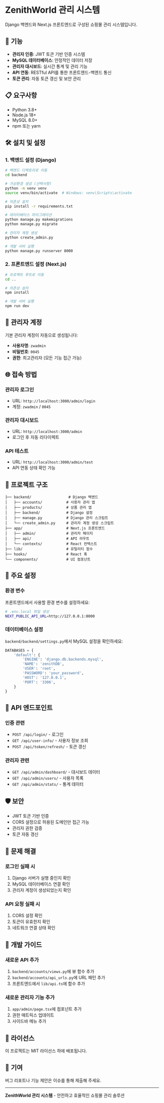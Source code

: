 # ZenithWorld 관리 시스템

Django 백엔드와 Next.js 프론트엔드로 구성된 쇼핑몰 관리 시스템입니다.

## 🚀 기능

- **관리자 인증**: JWT 토큰 기반 인증 시스템
- **MySQL 데이터베이스**: 안정적인 데이터 저장
- **관리자 대시보드**: 실시간 통계 및 관리 기능
- **API 연동**: RESTful API를 통한 프론트엔드-백엔드 통신
- **토큰 관리**: 자동 토큰 갱신 및 보안 관리

## 📋 요구사항

- Python 3.8+
- Node.js 18+
- MySQL 8.0+
- npm 또는 yarn

## 🛠️ 설치 및 설정

### 1. 백엔드 설정 (Django)

```bash
# 백엔드 디렉토리로 이동
cd backend

# 가상환경 생성 (선택사항)
python -m venv venv
source venv/bin/activate  # Windows: venv\Scripts\activate

# 의존성 설치
pip install -r requirements.txt

# 데이터베이스 마이그레이션
python manage.py makemigrations
python manage.py migrate

# 관리자 계정 생성
python create_admin.py

# 개발 서버 실행
python manage.py runserver 8000
```

### 2. 프론트엔드 설정 (Next.js)

```bash
# 프로젝트 루트로 이동
cd ..

# 의존성 설치
npm install

# 개발 서버 실행
npm run dev
```

## 🔐 관리자 계정

기본 관리자 계정이 자동으로 생성됩니다:

- **사용자명**: `zwadmin`
- **비밀번호**: `0045`
- **권한**: 최고관리자 (모든 기능 접근 가능)

## 🌐 접속 방법

### 관리자 로그인
- URL: `http://localhost:3000/admin/login`
- 계정: `zwadmin` / `0045`

### 관리자 대시보드
- URL: `http://localhost:3000/admin`
- 로그인 후 자동 리다이렉트

### API 테스트
- URL: `http://localhost:3000/admin/test`
- API 연동 상태 확인 가능

## 📁 프로젝트 구조

```
├── backend/                 # Django 백엔드
│   ├── accounts/           # 사용자 관리 앱
│   ├── products/           # 상품 관리 앱
│   ├── backend/            # Django 설정
│   ├── manage.py           # Django 관리 스크립트
│   └── create_admin.py     # 관리자 계정 생성 스크립트
├── app/                    # Next.js 프론트엔드
│   ├── admin/              # 관리자 페이지
│   ├── api/                # API 라우트
│   └── contexts/           # React 컨텍스트
├── lib/                    # 유틸리티 함수
├── hooks/                  # React 훅
└── components/             # UI 컴포넌트
```

## 🔧 주요 설정

### 환경 변수

프론트엔드에서 사용할 환경 변수를 설정하세요:

```bash
# .env.local 파일 생성
NEXT_PUBLIC_API_URL=http://127.0.0.1:8000
```

### 데이터베이스 설정

`backend/backend/settings.py`에서 MySQL 설정을 확인하세요:

```python
DATABASES = {
    'default': {
        'ENGINE': 'django.db.backends.mysql',
        'NAME': 'zenithDB',
        'USER': 'root',
        'PASSWORD': 'your_password',
        'HOST': '127.0.0.1',
        'PORT': '3306',
    }
}
```

## 🔌 API 엔드포인트

### 인증 관련
- `POST /api/login/` - 로그인
- `GET /api/user-info/` - 사용자 정보 조회
- `POST /api/token/refresh/` - 토큰 갱신

### 관리자 관련
- `GET /api/admin/dashboard/` - 대시보드 데이터
- `GET /api/admin/users/` - 사용자 목록
- `GET /api/admin/stats/` - 통계 데이터

## 🛡️ 보안

- JWT 토큰 기반 인증
- CORS 설정으로 허용된 도메인만 접근 가능
- 관리자 권한 검증
- 토큰 자동 갱신

## 🐛 문제 해결

### 로그인 실패 시
1. Django 서버가 실행 중인지 확인
2. MySQL 데이터베이스 연결 확인
3. 관리자 계정이 생성되었는지 확인

### API 요청 실패 시
1. CORS 설정 확인
2. 토큰이 유효한지 확인
3. 네트워크 연결 상태 확인

## 📝 개발 가이드

### 새로운 API 추가
1. `backend/accounts/views.py`에 뷰 함수 추가
2. `backend/accounts/api_urls.py`에 URL 패턴 추가
3. 프론트엔드에서 `lib/api.ts`에 함수 추가

### 새로운 관리자 기능 추가
1. `app/admin/page.tsx`에 컴포넌트 추가
2. 권한 매트릭스 업데이트
3. 사이드바 메뉴 추가

## 📄 라이선스

이 프로젝트는 MIT 라이선스 하에 배포됩니다.

## 🤝 기여

버그 리포트나 기능 제안은 이슈를 통해 제출해 주세요.

---

**ZenithWorld 관리 시스템** - 안전하고 효율적인 쇼핑몰 관리 솔루션 